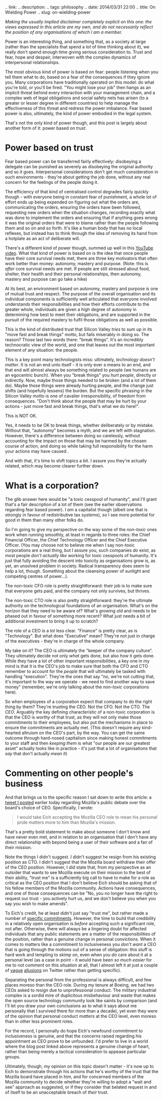.. link: 
.. description: 
.. tags: philosophy
.. date: 2014/03/31 22:00
.. title: On Wielding Power
.. slug: on-wielding-power

*Making the usually implied disclaimer completely explicit on this one:
the views expressed in this article are my own, and do not necessarily
reflect the position of any organisations of which I am a member.*

Power is an interesting thing, and something that, as a society at large
(rather than the specialists that spend a *lot* of time thinking about it),
we really don't spend enough time giving serious consideration to. Trust and
fear, hope and despair, interwoven with the complex dynamics of
interpersonal relationships.

The most obvious kind of power is based on fear: people listening when you
tell them what to do, based on a fear of the consequences if they ignore
you. Many corporations have traditionally operated on this model: do what
you're told, or you'll be fired. "You might lose your job" then hangs as
an implicit threat behind every interaction with your management chain,
and a complex web of legal obligations and social safety nets has arisen
(to a greater or lesser degree in different countries) to help manage the
effectiveness of this threat and redress the power imbalance. Fear based
power is also, ultimately, the kind of power embodied in the legal system.

That's not the only kind of power though, and this post is largely about
another form of it: power based on *trust*.

# Power based on trust

Fear based power can be transferred fairly effectively: disobeying a
delegate can be punished as severely as disobeying the original authority
and so it goes. Interpersonal considerations don't get much consideration
in such environments - they're about getting the job done, without any real
concern for the feelings of the people doing it.

The efficiency of that kind of centralised control degrades fairly quickly
though - with everyone being in constant fear of punishment, a whole lot
of effort ends up being expended on figuring out what the orders are,
communicating the orders, ensuring the orders have been followed, requesting
new orders when the situation changes, recording exactly what was done to
implement the orders and ensuring that if anything goes wrong it was the
original orders that were to blame rather than the people following them
and so on and so forth. It's like a human body that has no local reflexes,
but instead has to think through the idea of removing its hand from a
hotplate as an act of deliberate will.

There's a different kind of power though, summed up well in this [YouTube
video](https://www.youtube.com/watch?v=u6XAPnuFjJc). What that kind of
power is based on is the idea that once people have their core survival
needs met, there are three key motivators that often work better than money:
autonomy, mastery and purpose. (Note: this is *after* core survival needs
are met. If people are still stressed about food, shelter, their health and
their personal relationships, then autonomy, mastery and purpose can go take
a hike)

At its best, an environment based on autonomy, mastery and purpose is one
of mutual trust and respect. The purpose of the overall organisation and
its individual components is sufficiently well articulated that everyone
involved understands their responsibilities and how their efforts contribute
to the greater whole, individuals are given a high degree of autonomy in
determining how best to meet their obligations, and are supported in the
pursuit of the required mastery to fulfil those obligations as well as
possible.

This is the kind of distributed trust that Silicon Valley *tries* to sum up
in its "move fast and break things" motto, but fails miserably in doing so.
The reason? Those last two words there: "break things". It's an
incredibly technocratic view of the world, and one that leaves out the
most important element of any situation: the people.

This is a key point many technologists miss: ultimately, *technology doesn't
matter*. It is not an end unto itself - it is only ever a means to an end,
and that end will almost always be something related to people (we humans
are an egocentric bunch). When you "break things" you *hurt people*, directly
or indirectly. Now, maybe those things needed to be broken (and a lot of
them do). Maybe those things were already hurting people, and the change
just shifts (and hopefully lessens) the burden. But the specific phrasing
in the Silicon Valley motto is one of cavalier irresponsibility, of freedom
from consequences. "Don't think about the people that may be hurt by your
actions - just move fast and break things, that's what we do here!".

This is NOT OK.

Yes, it needs to be OK to break things, whether deliberately or by mistake.
Without that, "autonomy" becomes a myth, and we are left with stagnation.
However, there's a difference between doing so carelessly, without
accounting for the impact on those that may be harmed by the chosen course
of action, and doing so while taking full responsibility for the harm your
actions may have caused .

And with that, it's time to shift topics a bit. I assure you they're actually
related, which may become clearer further down.

# What is a corporation?

The glib answer here would be "a toxic cesspool of humanity", and I'll grant
that's a fair description of a lot of them (see the earlier observations
regarding fear based power). I *am* a capitalist though (albeit one that is
strongly in favour of redistributive tax systems), so I see more potential
for good in them than many other folks do.

So I'm going to give my perspective on the way some of the *non-toxic* ones
work when running smoothly, at least in regards to three roles: the Chief
Financial Officer, the Chief Technology Officer and the Chief Executive
Officer. (You may choose not to believe me when I say non-toxic corporations
are a real thing, but I assure you, such companies *do* exist, as most
people *don't actually like* working for toxic cesspools of humanity. It's
just that fully avoiding the descent into toxicity as organisations grow is,
as yet, an unsolved problem in society. Radical transparency does seem to
help a lot, though. Something about the cleansing power of sunlight and
competing centres of power...).

The non-toxic CFO role is pretty straightforward: their job is to make sure
that everyone gets paid, and the company not only survives, but thrives.

The non-toxic CTO role is also pretty straightforward: they're the ultimate
authority on the technological foundations of an organisation. What's on the
horizon that they need to be aware of? What's growing old and needs to be
phased out in favour of something more recent? What just needs a bit of
additional investment to bring it up to scratch?

The role of a CEO is a *lot* less clear. "Finance" is pretty clear, as is
"Technology". But what does "Executive" mean? They're not just in charge
of the executives - they're in charge of the whole company.

My take on it? The CEO is ultimately the "keeper of the company culture".
They ultimately decide not only *what* gets done, but also *how* it gets
done. While they have a lot of other important responsibilities, a key one in
my mind is that it is the CEO's job to make sure that both the CFO and CTO
remember to account for the *people* that will ultimately be tasked with
handling "execution". They're the ones that say "no, we're not cutting
that, it's important to the way we operate - we need to find another way
to save money" (remember, we're only talking about the *non-toxic*
corporations here).

So when employees of a corporation expect that company to do the right
thing by them? They're trusting the CEO. Not the CFO. Not the CTO. The *CEO*.
Arguably the key defining characteristic of a non-toxic corporation is that
the CEO is *worthy* of that trust, as they will not only make those
commitments to their employees, but also put the mechanisms in place
to ensure the commitments are actually met. (This doesn't require any
kind-hearted altruism on the CEO's part, by the way. You can get the same
outcome through hard-nosed capitalism since making honest commitments to
your staff and then *keeping them* is  what "our people are our greatest
asset" actually looks like in practice - it's just that a lot of
organisations that *say* that don't actually *mean it*)

# Commenting on other people's business

And that brings us to the specific reason I sat down to write this article: a
[tweet I posted](https://twitter.com/ncoghlan_dev/status/450396296289869825)
earlier today regarding Mozilla's public debate over the board's choice of
CEO. Specifically, I wrote:

> I would take Eich accepting the Mozilla CEO role to mean his personal
> pride matters more to him than Mozilla's mission.

That's a pretty bold statement to make about someone I don't know and have
never even met, and in relation to an organisation that I don't have any
direct relationship with beyond being a user of their software and a fan
of their mission.

Note the things I didn't suggest. I didn't suggest he resign from his
existing position as CTO. I didn't suggest that the Mozilla board withdraw
their offer of the CEO position. However, I *did* state that, from my
perspective as an outsider that wants to see Mozilla execute on their
mission to the best of their ability, "trust me" is a sufficiently big call
to have to make for a role as critical as the CEO position that I don't
believe Eich should be asking that of his fellow members of the Mozilla
community. Actions have consequences, and one of those consequences can be
"No, you no longer have the right to request our trust - you actively hurt
us, and we don't believe you when you say you wish to make amends".

To Eich's credit, he at least didn't just say "trust me", but rather made a
number of
[specific commitments](https://brendaneich.com/2014/03/inclusiveness-at-mozilla/).
However, the time to build that credibility in a relatively open organisation
is *before* accepting such a significant role, not after. Otherwise, there
will always be a lingering doubt for affected individuals that any public
statements are a matter of the responsibilities of the position, rather than
a genuine change in personal convictions. When it comes to matters like a
commitment to inclusiveness you *don't want* a CEO that is going through
the motions out of a sense of obligation: this stuff is hard work and
tempting to skimp on, even when you *do* care about it at a personal level
(as a case in point - it would have been *so much easier* for me to not
comment on this situation at all, that I almost left it at just a couple
of [vague](https://twitter.com/ncoghlan_dev/status/450381744227643392)
[allusions](https://twitter.com/ncoghlan_dev/status/450382065800728576)
on Twitter rather than getting specific).

Separating the personal from the professional is always difficult, and
few places moreso than the CEO role. During my tenure at Boeing, we had two
CEOs asked to resign due to unprofessional conduct. The military industrial
complex is a sordid mire of duplicitous misbehaviour and waste that makes
the open source technology community look like saints by comparison (and
I'll let you draw your own conclusions as to what it says about me
personally that I survived there for more than a decade), yet even they
were of the opinion that personal conduct *matters* at the CEO level,
even moreso than in other less prominent roles.

For the record, I personally do hope Eich's newfound commitment to
inclusiveness is genuine, and that the concerns raised regarding his
appointment as CEO prove to be unfounded. I'd prefer to live in a world
where the blog post linked above represents a genuine change of heart,
rather than being merely a tactical consideration to appease particular
groups.

Ultimately, though, my opinion on this topic doesn't matter - it's now up to
Eich to demonstrate through his actions that he's worthy of the trust that
the Mozilla board have placed in him, and for concerned members of the
Mozilla community to decide whether they're willing to adopt a "wait and
see" approach as suggested, or if they consider that belated request in and
of itself to be an unacceptable breach of *their* trust.

